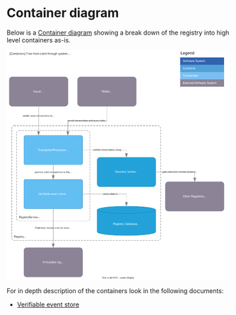 # Container diagram

Below is a [Container diagram](https://c4model.com/#ContainerDiagram)
showing a break down of the registry into high level containers as-is.

![C4 Container diagram](container.drawio.svg)

For in depth description of the containers look in the following documents:

- [Verifiable event store](verifiable_event_store/README.md)
